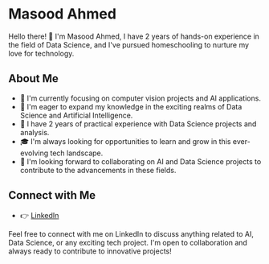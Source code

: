 # Masood Ahmed

Hello there! 👋 I'm Masood Ahmed, I have 2 years of hands-on experience in the field of Data Science, and I've pursued homeschooling to nurture my love for technology.

## About Me

- 🔭 I'm currently focusing on computer vision projects and AI applications.
- 🌱 I'm eager to expand my knowledge in the exciting realms of Data Science and Artificial Intelligence.
- 💼 I have 2 years of practical experience with Data Science projects and analysis.
- 🎓 I'm always looking for opportunities to learn and grow in this ever-evolving tech landscape.
- 👯 I'm looking forward to collaborating on AI and Data Science projects to contribute to the advancements in these fields.

## Connect with Me

- 👉 [LinkedIn](https://www.linkedin.com/in/masood-ahmed-b42215226/)

Feel free to connect with me on LinkedIn to discuss anything related to AI, Data Science, or any exciting tech project. I'm open to collaboration and always ready to contribute to innovative projects!
